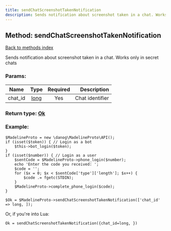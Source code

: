 ```yaml
---
title: sendChatScreenshotTakenNotification
description: Sends notification about screenshot taken in a chat. Works only in secret chats
---
```

## Method: sendChatScreenshotTakenNotification  
[Back to methods index](index.md)


Sends notification about screenshot taken in a chat. Works only in secret chats

### Params:

| Name     |    Type       | Required | Description |
|----------|:-------------:|:--------:|------------:|
|chat\_id|[long](../types/long.md) | Yes|Chat identifier|


### Return type: [Ok](../types/Ok.md)

### Example:


```
$MadelineProto = new \danog\MadelineProto\API();
if (isset($token)) { // Login as a bot
    $this->bot_login($token);
}
if (isset($number)) { // Login as a user
    $sentCode = $MadelineProto->phone_login($number);
    echo 'Enter the code you received: ';
    $code = '';
    for ($x = 0; $x < $sentCode['type']['length']; $x++) {
        $code .= fgetc(STDIN);
    }
    $MadelineProto->complete_phone_login($code);
}

$Ok = $MadelineProto->sendChatScreenshotTakenNotification(['chat_id' => long, ]);
```

Or, if you're into Lua:

```
Ok = sendChatScreenshotTakenNotification({chat_id=long, })
```

